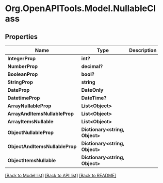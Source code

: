 # Org.OpenAPITools.Model.NullableClass

## Properties

Name | Type | Description | Notes
------------ | ------------- | ------------- | -------------
**IntegerProp** | **int?** |  | [optional] 
**NumberProp** | **decimal?** |  | [optional] 
**BooleanProp** | **bool?** |  | [optional] 
**StringProp** | **string** |  | [optional] 
**DateProp** | **DateOnly** |  | [optional] 
**DatetimeProp** | **DateTime?** |  | [optional] 
**ArrayNullableProp** | **List&lt;Object&gt;** |  | [optional] 
**ArrayAndItemsNullableProp** | **List&lt;Object&gt;** |  | [optional] 
**ArrayItemsNullable** | **List&lt;Object&gt;** |  | [optional] 
**ObjectNullableProp** | **Dictionary&lt;string, Object&gt;** |  | [optional] 
**ObjectAndItemsNullableProp** | **Dictionary&lt;string, Object&gt;** |  | [optional] 
**ObjectItemsNullable** | **Dictionary&lt;string, Object&gt;** |  | [optional] 

[[Back to Model list]](../README.md#documentation-for-models) [[Back to API list]](../README.md#documentation-for-api-endpoints) [[Back to README]](../README.md)

